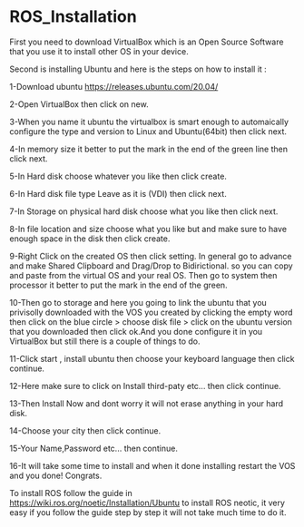 # ROS_Installation
First you need to download VirtualBox which is an Open Source Software that you use it to install other OS in your device.

Second is installing Ubuntu and here is the steps on how to install it :

1-Download ubuntu https://releases.ubuntu.com/20.04/

2-Open VirtualBox then click on new.

3-When you name it ubuntu the virtualbox is smart enough to automaically configure the type and version
 to Linux and Ubuntu(64bit) then click next.
 
 4-In memory size it better to put the mark in the end of the green line then click next.
 
 5-In Hard disk choose whatever you like then click create.
 
 6-In Hard disk file type Leave as it is (VDI) then click next.
 
 7-In Storage on physical hard disk choose what you like then click next.
 
 8-In file location and size choose what you like but and make sure to have enough space in the disk then click create.
 
 9-Right Click on the created OS then click setting. In general go to advance and make Shared Clipboard and Drag/Drop to Bidirictional. so you can copy and paste from the virtual OS and your real OS. Then go to system then processor it better to put the mark in the end of the green.
 
 10-Then go to storage and here you going to link the ubuntu that you privisolly downloaded with the VOS you created by clicking the empty word then click on the blue circle > choose disk file > click on the ubuntu version that you downloaded then click ok.And you done configure it in you VirtualBox but still there is a couple of things to do.
 
 11-Click start , install ubuntu then choose your keyboard language then click continue.
 
 12-Here make sure to click on Install third-paty etc... then click continue.
 
 13-Then Install Now and dont worry it will not erase anything in your hard disk. 
 
 14-Choose your city then click continue.
 
 15-Your Name,Password etc... then continue.
 
 16-It will take some time to install and when it done installing restart the VOS and you done! Congrats.
 
 To install ROS follow the guide in https://wiki.ros.org/noetic/Installation/Ubuntu to install ROS neotic, it very easy if you follow the guide step by step it will not take much time to do it.
